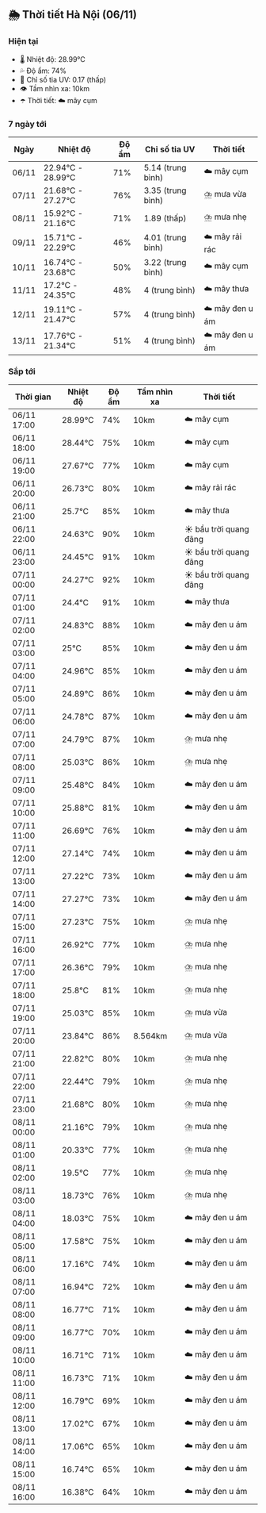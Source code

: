 ## 🌦️ Thời tiết Hà Nội (06/11)

### Hiện tại

- 🌡️ Nhiệt độ: 28.99℃
- 💦 Độ ẩm: 74%
- 🌟 Chỉ số tia UV: 0.17 (thấp)
- 👁️ Tầm nhìn xa: 10km
- ☂️ Thời tiết: ☁️ mây cụm

### 7 ngày tới

| Ngày | Nhiệt độ | Độ ẩm | Chỉ số tia UV | Thời tiết |
| --- | --- | --- | --- | --- |
| 06/11 | 22.94℃ - 28.99℃ | 71% | 5.14 (trung bình) | ☁️ mây cụm |
| 07/11 | 21.68℃ - 27.27℃ | 76% | 3.35 (trung bình) | ⛈️ mưa vừa |
| 08/11 | 15.92℃ - 21.16℃ | 71% | 1.89 (thấp) | ⛈️ mưa nhẹ |
| 09/11 | 15.71℃ - 22.29℃ | 46% | 4.01 (trung bình) | ☁️ mây rải rác |
| 10/11 | 16.74℃ - 23.68℃ | 50% | 3.22 (trung bình) | ☁️ mây cụm |
| 11/11 | 17.2℃ - 24.35℃ | 48% | 4 (trung bình) | ☁️ mây thưa |
| 12/11 | 19.11℃ - 21.47℃ | 57% | 4 (trung bình) | ☁️ mây đen u ám |
| 13/11 | 17.76℃ - 21.34℃ | 51% | 4 (trung bình) | ☁️ mây đen u ám |

### Sắp tới

| Thời gian | Nhiệt độ | Độ ẩm | Tầm nhìn xa | Thời tiết |
| --- | --- | --- | --- | --- |
| 06/11 17:00 | 28.99℃ | 74% | 10km | ☁️ mây cụm |
| 06/11 18:00 | 28.44℃ | 75% | 10km | ☁️ mây cụm |
| 06/11 19:00 | 27.67℃ | 77% | 10km | ☁️ mây cụm |
| 06/11 20:00 | 26.73℃ | 80% | 10km | ☁️ mây rải rác |
| 06/11 21:00 | 25.7℃ | 85% | 10km | ☁️ mây thưa |
| 06/11 22:00 | 24.63℃ | 90% | 10km | ☀️ bầu trời quang đãng |
| 06/11 23:00 | 24.45℃ | 91% | 10km | ☀️ bầu trời quang đãng |
| 07/11 00:00 | 24.27℃ | 92% | 10km | ☀️ bầu trời quang đãng |
| 07/11 01:00 | 24.4℃ | 91% | 10km | ☁️ mây thưa |
| 07/11 02:00 | 24.83℃ | 88% | 10km | ☁️ mây đen u ám |
| 07/11 03:00 | 25℃ | 85% | 10km | ☁️ mây đen u ám |
| 07/11 04:00 | 24.96℃ | 85% | 10km | ☁️ mây đen u ám |
| 07/11 05:00 | 24.89℃ | 86% | 10km | ☁️ mây đen u ám |
| 07/11 06:00 | 24.78℃ | 87% | 10km | ☁️ mây đen u ám |
| 07/11 07:00 | 24.79℃ | 87% | 10km | ⛈️ mưa nhẹ |
| 07/11 08:00 | 25.03℃ | 86% | 10km | ⛈️ mưa nhẹ |
| 07/11 09:00 | 25.48℃ | 84% | 10km | ☁️ mây đen u ám |
| 07/11 10:00 | 25.88℃ | 81% | 10km | ☁️ mây đen u ám |
| 07/11 11:00 | 26.69℃ | 76% | 10km | ☁️ mây đen u ám |
| 07/11 12:00 | 27.14℃ | 74% | 10km | ☁️ mây đen u ám |
| 07/11 13:00 | 27.22℃ | 73% | 10km | ☁️ mây đen u ám |
| 07/11 14:00 | 27.27℃ | 73% | 10km | ☁️ mây đen u ám |
| 07/11 15:00 | 27.23℃ | 75% | 10km | ⛈️ mưa nhẹ |
| 07/11 16:00 | 26.92℃ | 77% | 10km | ⛈️ mưa nhẹ |
| 07/11 17:00 | 26.36℃ | 79% | 10km | ⛈️ mưa nhẹ |
| 07/11 18:00 | 25.8℃ | 81% | 10km | ⛈️ mưa nhẹ |
| 07/11 19:00 | 25.03℃ | 85% | 10km | ⛈️ mưa vừa |
| 07/11 20:00 | 23.84℃ | 86% | 8.564km | ⛈️ mưa vừa |
| 07/11 21:00 | 22.82℃ | 80% | 10km | ⛈️ mưa nhẹ |
| 07/11 22:00 | 22.44℃ | 79% | 10km | ⛈️ mưa nhẹ |
| 07/11 23:00 | 21.68℃ | 80% | 10km | ⛈️ mưa nhẹ |
| 08/11 00:00 | 21.16℃ | 79% | 10km | ⛈️ mưa nhẹ |
| 08/11 01:00 | 20.33℃ | 77% | 10km | ⛈️ mưa nhẹ |
| 08/11 02:00 | 19.5℃ | 77% | 10km | ⛈️ mưa nhẹ |
| 08/11 03:00 | 18.73℃ | 76% | 10km | ⛈️ mưa nhẹ |
| 08/11 04:00 | 18.03℃ | 75% | 10km | ☁️ mây đen u ám |
| 08/11 05:00 | 17.58℃ | 75% | 10km | ☁️ mây đen u ám |
| 08/11 06:00 | 17.16℃ | 74% | 10km | ☁️ mây đen u ám |
| 08/11 07:00 | 16.94℃ | 72% | 10km | ☁️ mây đen u ám |
| 08/11 08:00 | 16.77℃ | 71% | 10km | ☁️ mây đen u ám |
| 08/11 09:00 | 16.77℃ | 70% | 10km | ☁️ mây đen u ám |
| 08/11 10:00 | 16.71℃ | 71% | 10km | ☁️ mây đen u ám |
| 08/11 11:00 | 16.73℃ | 71% | 10km | ☁️ mây đen u ám |
| 08/11 12:00 | 16.79℃ | 69% | 10km | ☁️ mây đen u ám |
| 08/11 13:00 | 17.02℃ | 67% | 10km | ☁️ mây đen u ám |
| 08/11 14:00 | 17.06℃ | 65% | 10km | ☁️ mây đen u ám |
| 08/11 15:00 | 16.74℃ | 65% | 10km | ☁️ mây đen u ám |
| 08/11 16:00 | 16.38℃ | 64% | 10km | ☁️ mây đen u ám |
